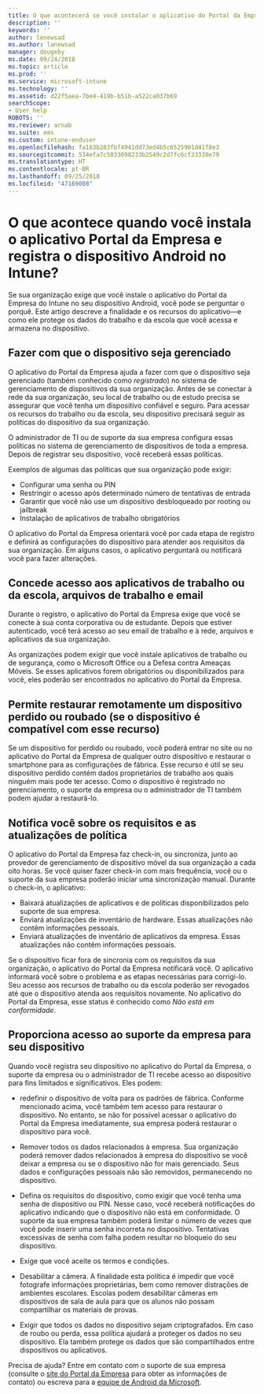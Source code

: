 ```yaml
---
title: O que acontecerá se você instalar o aplicativo do Portal da Empresa para Android?
description: ''
keywords: ''
author: lenewsad
ms.author: lanewsad
manager: dougeby
ms.date: 09/24/2018
ms.topic: article
ms.prod: ''
ms.service: microsoft-intune
ms.technology: ''
ms.assetid: d22f5aea-7be4-419b-b51b-a522ca037b69
searchScope:
- User help
ROBOTS: ''
ms.reviewer: arnab
ms.suite: ems
ms.custom: intune-enduser
ms.openlocfilehash: fa1b3b283fbf4941dd73ed4b5c6525901d41f8e3
ms.sourcegitcommit: 534efa7c5033098233b2549c2d7fc6cf33330e79
ms.translationtype: HT
ms.contentlocale: pt-BR
ms.lasthandoff: 09/25/2018
ms.locfileid: "47169008"
---
```

# <a name="what-happens-if-you-install-the-company-portal-app-and-enroll-your-android-device-in-intune"></a>O que acontece quando você instala o aplicativo Portal da Empresa e registra o dispositivo Android no Intune?

Se sua organização exige que você instale o aplicativo do Portal da Empresa do Intune no seu dispositivo Android, você pode se perguntar o porquê. Este artigo descreve a finalidade e os recursos do aplicativo&mdash;e como ele protege os dados do trabalho e da escola que você acessa e armazena no dispositivo.

## <a name="gets-your-device-managed"></a>Fazer com que o dispositivo seja gerenciado
O aplicativo do Portal da Empresa ajuda a fazer com que o dispositivo seja gerenciado (também conhecido como *registrado*) no sistema de gerenciamento de dispositivos da sua organização. Antes de se conectar à rede da sua organização, seu local de trabalho ou de estudo precisa se assegurar que você tenha um dispositivo confiável e seguro. Para acessar os recursos do trabalho ou da escola, seu dispositivo precisará seguir as políticas do dispositivo da sua organização. 

O administrador de TI ou de suporte da sua empresa configura essas políticas no sistema de gerenciamento de dispositivos de toda a empresa. Depois de registrar seu dispositivo, você receberá essas políticas. 

Exemplos de algumas das políticas que sua organização pode exigir:
* Configurar uma senha ou PIN
* Restringir o acesso após determinado número de tentativas de entrada
* Garantir que você não use um dispositivo desbloqueado por rooting ou jailbreak
* Instalação de aplicativos de trabalho obrigatórios

O aplicativo do Portal da Empresa orientará você por cada etapa de registro e definirá as configurações do dispositivo para atender aos requisitos da sua organização. Em alguns casos, o aplicativo perguntará ou notificará você para fazer alterações.

## <a name="gives-you-access-to-work-and-school-apps-work-files-and-email"></a>Concede acesso aos aplicativos de trabalho ou da escola, arquivos de trabalho e email
Durante o registro, o aplicativo do Portal da Empresa exige que você se conecte à sua conta corporativa ou de estudante. Depois que estiver autenticado, você terá acesso ao seu email de trabalho e à rede, arquivos e aplicativos da sua organização. 

As organizações podem exigir que você instale aplicativos de trabalho ou de segurança, como o Microsoft Office ou a Defesa contra Ameaças Móveis. Se esses aplicativos forem obrigatórios ou disponibilizados para você, eles poderão ser encontrados no aplicativo do Portal da Empresa.

## <a name="lets-you-remotely-reset-a-lost-or-stolen-device-if-device-supports-it"></a>Permite restaurar remotamente um dispositivo perdido ou roubado (se o dispositivo é compatível com esse recurso)
Se um dispositivo for perdido ou roubado, você poderá entrar no site ou no aplicativo do Portal da Empresa de qualquer outro dispositivo e restaurar o smartphone para as configurações de fábrica. Esse recurso é útil se seu dispositivo perdido contém dados proprietários de trabalho aos quais ninguém mais pode ter acesso. Como o dispositivo é registrado no gerenciamento, o suporte da empresa ou o administrador de TI também podem ajudar a restaurá-lo.  

## <a name="notifies-you-of-policy-updates-and-requirements"></a>Notifica você sobre os requisitos e as atualizações de política
O aplicativo do Portal da Empresa faz check-in, ou sincroniza, junto ao provedor de gerenciamento de dispositivo móvel da sua organização a cada oito horas. Se você quiser fazer check-in com mais frequência, você ou o suporte da sua empresa poderão iniciar uma sincronização manual. Durante o check-in, o aplicativo:  
* Baixará atualizações de aplicativos e de políticas disponibilizados pelo suporte de sua empresa.  
* Enviará atualizações de inventário de hardware. Essas atualizações não contêm informações pessoais.  
* Enviará atualizações de inventário de aplicativos da empresa. Essas atualizações não contêm informações pessoais.  

Se o dispositivo ficar fora de sincronia com os requisitos da sua organização, o aplicativo do Portal da Empresa notificará você. O aplicativo informará você sobre o problema e as etapas necessárias para corrigi-lo. Seu acesso aos recursos de trabalho ou da escola poderão ser revogados até que o dispositivo atenda aos requisitos novamente. No aplicativo do Portal da Empresa, esse status é conhecido como *Não está em conformidade*. 

## <a name="permits-company-support-access-to-your-device"></a>Proporciona acesso ao suporte da empresa para seu dispositivo
Quando você registra seu dispositivo no aplicativo do Portal da Empresa, o suporte da empresa ou o administrador de TI recebe acesso ao dispositivo para fins limitados e significativos. Eles podem:  

* redefinir o dispositivo de volta para os padrões de fábrica. Conforme mencionado acima, você também tem acesso para restaurar o dispositivo. No entanto, se não for possível acessar o aplicativo do Portal da Empresa imediatamente, sua empresa poderá restaurar o dispositivo para você.  

* Remover todos os dados relacionados à empresa. Sua organização poderá remover dados relacionados à empresa do dispositivo se você deixar a empresa ou se o dispositivo não for mais gerenciado. Seus dados e configurações pessoais não são removidos, permanecendo no dispositivo.  

* Defina os requisitos do dispositivo, como exigir que você tenha uma senha de dispositivo ou PIN. Nesse caso, você receberá notificações do aplicativo indicando que o dispositivo não está em conformidade. O suporte da sua empresa também poderá limitar o número de vezes que você pode inserir uma senha incorreta no dispositivo. Tentativas excessivas de senha com falha podem resultar no bloqueio do seu dispositivo.  

* Exige que você aceite os termos e condições.  

* Desabilitar a câmera. A finalidade esta política é impedir que você fotografe informações proprietárias, bem como remover distrações de ambientes escolares. Escolas podem desabilitar câmeras em dispositivos de sala de aula para que os alunos não possam compartilhar os materiais de provas.  

* Exigir que todos os dados no dispositivo sejam criptografados. Em caso de roubo ou perda, essa política ajudará a proteger os dados no seu dispositivo. Ela também protege os dados que são compartilhados entre dispositivos ou aplicativos.  

Precisa de ajuda? Entre em contato com o suporte de sua empresa (consulte o [site do Portal da Empresa](https://go.microsoft.com/fwlink/?linkid=2010980) para obter as informações de contato) ou escreva para a <a href="mailto:wintunedroidfbk@microsoft.com?subject=I'm having trouble installing the Company Portal app on my Android device&body=Describe the issue you're experiencing here.">equipe de Android da Microsoft</a>.
